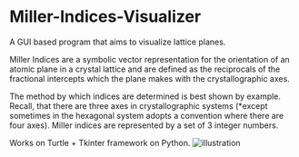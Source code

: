 
# Miller-Indices-Visualizer
A GUI based program that aims to visualize lattice planes. 

Miller Indices are a symbolic vector representation for the orientation of an atomic plane in a crystal lattice and are defined as the reciprocals of the fractional intercepts which the plane makes with the crystallographic axes.

The method by which indices are determined is best shown by example. Recall, that there are three axes in crystallographic systems (*except sometimes in the hexagonal system adopts a convention where there are four axes). Miller indices are represented by a set of 3 integer numbers.



Works on Turtle + Tkinter framework on Python.
![illustration](https://user-images.githubusercontent.com/68163782/114374613-7a5eb880-9ba1-11eb-8d07-5e6fe0298e1d.PNG)
